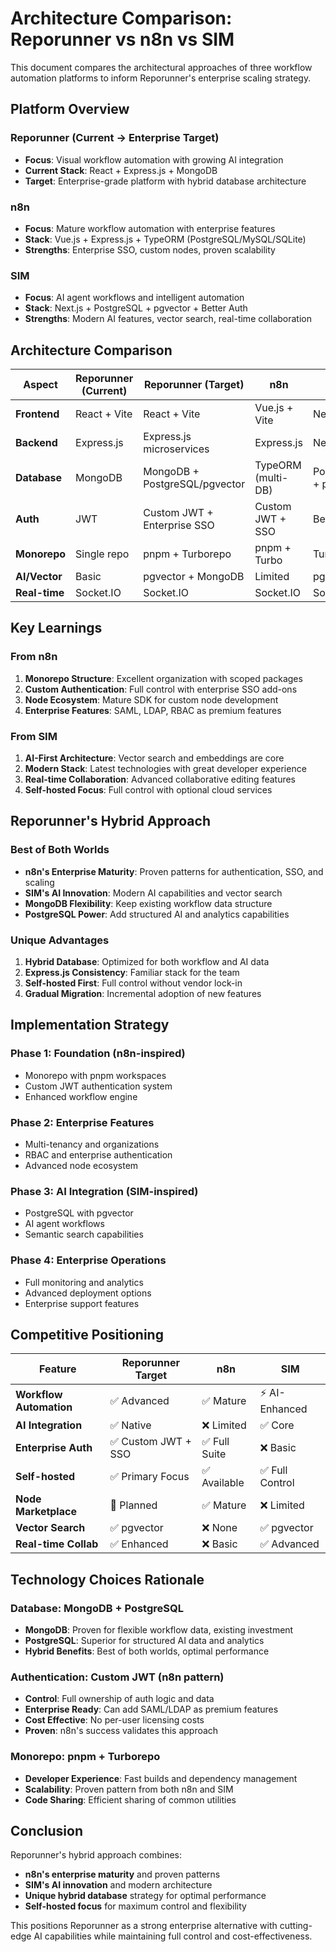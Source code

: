 # Architecture Comparison: Reporunner vs n8n vs SIM

This document compares the architectural approaches of three workflow automation platforms to inform Reporunner's enterprise scaling strategy.

## Platform Overview

### Reporunner (Current → Enterprise Target)

- **Focus**: Visual workflow automation with growing AI integration
- **Current Stack**: React + Express.js + MongoDB
- **Target**: Enterprise-grade platform with hybrid database architecture

### n8n

- **Focus**: Mature workflow automation with enterprise features
- **Stack**: Vue.js + Express.js + TypeORM (PostgreSQL/MySQL/SQLite)
- **Strengths**: Enterprise SSO, custom nodes, proven scalability

### SIM

- **Focus**: AI agent workflows and intelligent automation
- **Stack**: Next.js + PostgreSQL + pgvector + Better Auth
- **Strengths**: Modern AI features, vector search, real-time collaboration

## Architecture Comparison

| Aspect        | Reporunner (Current) | Reporunner (Target)           | n8n                | SIM                   |
| ------------- | -------------------- | ----------------------------- | ------------------ | --------------------- |
| **Frontend**  | React + Vite         | React + Vite                  | Vue.js + Vite      | Next.js               |
| **Backend**   | Express.js           | Express.js microservices      | Express.js         | Next.js API           |
| **Database**  | MongoDB              | MongoDB + PostgreSQL/pgvector | TypeORM (multi-DB) | PostgreSQL + pgvector |
| **Auth**      | JWT                  | Custom JWT + Enterprise SSO   | Custom JWT + SSO   | Better Auth           |
| **Monorepo**  | Single repo          | pnpm + Turborepo              | pnpm + Turbo       | Turborepo             |
| **AI/Vector** | Basic                | pgvector + MongoDB            | Limited            | pgvector              |
| **Real-time** | Socket.IO            | Socket.IO                     | Socket.IO          | Socket.IO             |

## Key Learnings

### From n8n

1. **Monorepo Structure**: Excellent organization with scoped packages
2. **Custom Authentication**: Full control with enterprise SSO add-ons
3. **Node Ecosystem**: Mature SDK for custom node development
4. **Enterprise Features**: SAML, LDAP, RBAC as premium features

### From SIM

1. **AI-First Architecture**: Vector search and embeddings are core
2. **Modern Stack**: Latest technologies with great developer experience
3. **Real-time Collaboration**: Advanced collaborative editing features
4. **Self-hosted Focus**: Full control with optional cloud services

## Reporunner's Hybrid Approach

### Best of Both Worlds

- **n8n's Enterprise Maturity**: Proven patterns for authentication, SSO, and scaling
- **SIM's AI Innovation**: Modern AI capabilities and vector search
- **MongoDB Flexibility**: Keep existing workflow data structure
- **PostgreSQL Power**: Add structured AI and analytics capabilities

### Unique Advantages

1. **Hybrid Database**: Optimized for both workflow and AI data
2. **Express.js Consistency**: Familiar stack for the team
3. **Self-hosted First**: Full control without vendor lock-in
4. **Gradual Migration**: Incremental adoption of new features

## Implementation Strategy

### Phase 1: Foundation (n8n-inspired)

- Monorepo with pnpm workspaces
- Custom JWT authentication system
- Enhanced workflow engine

### Phase 2: Enterprise Features

- Multi-tenancy and organizations
- RBAC and enterprise authentication
- Advanced node ecosystem

### Phase 3: AI Integration (SIM-inspired)

- PostgreSQL with pgvector
- AI agent workflows
- Semantic search capabilities

### Phase 4: Enterprise Operations

- Full monitoring and analytics
- Advanced deployment options
- Enterprise support features

## Competitive Positioning

| Feature                 | Reporunner Target   | n8n           | SIM             |
| ----------------------- | ------------------- | ------------- | --------------- |
| **Workflow Automation** | ✅ Advanced         | ✅ Mature     | ⚡ AI-Enhanced  |
| **AI Integration**      | ✅ Native           | ❌ Limited    | ✅ Core         |
| **Enterprise Auth**     | ✅ Custom JWT + SSO | ✅ Full Suite | ❌ Basic        |
| **Self-hosted**         | ✅ Primary Focus    | ✅ Available  | ✅ Full Control |
| **Node Marketplace**    | 🔄 Planned          | ✅ Mature     | ❌ Limited      |
| **Vector Search**       | ✅ pgvector         | ❌ None       | ✅ pgvector     |
| **Real-time Collab**    | ✅ Enhanced         | ❌ Basic      | ✅ Advanced     |

## Technology Choices Rationale

### Database: MongoDB + PostgreSQL

- **MongoDB**: Proven for flexible workflow data, existing investment
- **PostgreSQL**: Superior for structured AI data and analytics
- **Hybrid Benefits**: Best of both worlds, optimal performance

### Authentication: Custom JWT (n8n pattern)

- **Control**: Full ownership of auth logic and data
- **Enterprise Ready**: Can add SAML/LDAP as premium features
- **Cost Effective**: No per-user licensing costs
- **Proven**: n8n's success validates this approach

### Monorepo: pnpm + Turborepo

- **Developer Experience**: Fast builds and dependency management
- **Scalability**: Proven pattern from both n8n and SIM
- **Code Sharing**: Efficient sharing of common utilities

## Conclusion

Reporunner's hybrid approach combines:

- **n8n's enterprise maturity** and proven patterns
- **SIM's AI innovation** and modern architecture
- **Unique hybrid database** strategy for optimal performance
- **Self-hosted focus** for maximum control and flexibility

This positions Reporunner as a strong enterprise alternative with cutting-edge AI capabilities while maintaining full control and cost-effectiveness.

